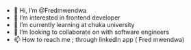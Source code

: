 - 👋 Hi, I’m @Fredmwendwa
- 👀 I’m interested in frontend developer
- 🌱 I’m currently learning at chuka university
- 💞️ I’m looking to collaborate on with software engineers
- 📫 How to reach me ; through linkedln app ( Fred mwendwa)

<!---
Fredmwendwa/Fredmwendwa is a ✨ special ✨ repository because its `README.md` (this file) appears on your GitHub profile.
You can click the Preview link to take a look at your changes.
--->
